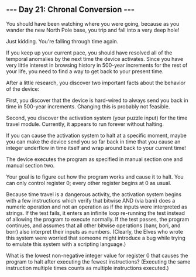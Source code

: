 ## --- Day 21: Chronal Conversion ---

You should have been watching where you were going, because as you wander the new North Pole base, you trip and fall into a very deep hole!

Just kidding. You're falling through time again.

If you keep up your current pace, you should have resolved all of the temporal anomalies by the next time the device activates. Since you have very little interest in browsing history in 500-year increments for the rest of your life, you need to find a way to get back to your present time.

After a little research, you discover two important facts about the behavior of the device:

First, you discover that the device is hard-wired to always send you back in time in 500-year increments. Changing this is probably not feasible.

Second, you discover the activation system (your puzzle input) for the time travel module. Currently, it appears to run forever without halting.

If you can cause the activation system to halt at a specific moment, maybe you can make the device send you so far back in time that you cause an integer underflow in time itself and wrap around back to your current time!

The device executes the program as specified in manual section one and manual section two.

Your goal is to figure out how the program works and cause it to halt. You can only control register 0; every other register begins at 0 as usual.

Because time travel is a dangerous activity, the activation system begins with a few instructions which verify that bitwise AND (via bani) does a numeric operation and not an operation as if the inputs were interpreted as strings. If the test fails, it enters an infinite loop re-running the test instead of allowing the program to execute normally. If the test passes, the program continues, and assumes that all other bitwise operations (banr, bori, and borr) also interpret their inputs as numbers. (Clearly, the Elves who wrote this system were worried that someone might introduce a bug while trying to emulate this system with a scripting language.)

What is the lowest non-negative integer value for register 0 that causes the program to halt after executing the fewest instructions? (Executing the same instruction multiple times counts as multiple instructions executed.)
